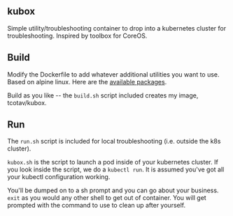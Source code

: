 ## kubox

Simple utility/troubleshooting container to drop into a kubernetes cluster for troubleshooting.  Inspired by toolbox for CoreOS.

## Build

Modify the Dockerfile to add whatever additional utilities you want to use.  Based on alpine linux. Here are the [available packages](http://pkgs.alpinelinux.org/packages).

Build as you like -- the `build.sh` script included creates my image, tcotav/kubox.

## Run

The `run.sh` script is included for local troubleshooting (i.e. outside the k8s cluster).

`kubox.sh` is the script to launch a pod inside of your kubernetes cluster.  If you look inside the script, we do a `kubectl run`.  It is assumed you've got all your kubectl configuration working.  

You'll be dumped on to a sh prompt and you can go about your business.  `exit` as you would any other shell to get out of container.  You will get prompted with the command to use to clean up after yourself.


